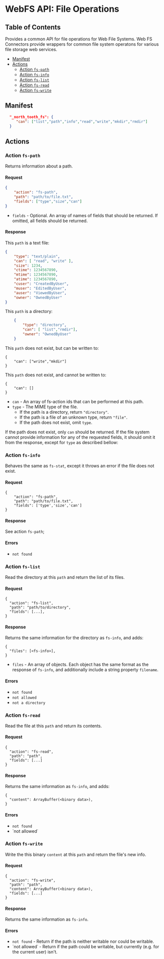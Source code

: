 

# WebFS API: File Operations

## Table of Contents

Provides a common API for file operations for Web File Systems. Web FS Connectors provide wrappers for
common file system operatons for various file storage web services.

+ [Manifest](#manifest)
+ [Actions](#actions)
  + [Action `fs-path`](#action-fs-path)
  + [Action `fs-info`](#action-fs-info)
  + [Action `fs-list`](#action-fs-list)
  + [Action `fs-read`](#action-fs-read)
  + [Action `fs-write`](#action-fs-write)


## Manifest

```json
  "_north_tooth_fs": {
     "can": ["list","path","info","read","write","mkdir","rmdir"]
  }
```

## Actions

### Action `fs-path`

Returns information about a path.

#### Request

```json
{
    "action": "fs-path",
    "path": "path/to/file.txt",
    "fields": ["type","size","can"]
}
```
- `fields` - Optional. An array of names of fields that should be returned. If omitted, all fields should be returned.

#### Response

This `path` is a text file:

```json
{
    "type": "text/plain",
    "can": [ "read", "write" ],
    "size": 1234,
    "ctime": 1234567890,
    "mtime": 1234567890,
    "atime": 1234567890,
    "cuser": "CreatedByUser",
    "muser": "EditedByUser",
    "auser": "ViewedByUser",
    "owner": "OwnedByUser"
}
```    
This `path` is a directory:  
```json
    {
        "type": "directory",
        "can": [ "list","rmdir"],
        "owner": "OwnedByUser"
    }
```

This `path` does not exist, but can be written to:  

    {
        "can": ["write","mkdir"]
    }
    
This `path` does not exist, and cannot be written to:  

    {
        "can": []
    }

- `can` - An array of fs-action ids that can be performed at this path.
- `type` - The MIME type of the file.
  - If the path is a directory, return `"directory"`.
  - If the path is a file of an unknown type, return `"file"`.
  - If the path does not exist, omit `type`.

If the path does not exist, only `can` should be returned. If the file system cannot provide information for any of the
requested fields, it should omit it from the response, except for `type` as described bellow:

### Action `fs-info`

Behaves the same as `fs-stat`, except it throws an error if the file does not exist.

#### Request

    {
        "action": "fs-path",
        "path": "path/to/file.txt",
        "fields": ['type','size','can']
    }
    
#### Response
See action `fs-path`;

#### Errors
- `not found`

### Action `fs-list`

Read the directory at this `path` and return the list of its files.

#### Request

    {
      "action": "fs-list",
      "path": "path/to/directory",
      "fields": [...],
    }

#### Response

Returns the same information for the directory as `fs-info`, and adds:

    {
      "files": [<fs-info>],
    }

- `files` - An array of objects. Each object has the same format as the response of `fs-info`, and additionally include 
a string property `filename`.

#### Errors
- `not found`
- `not allowed`
- `not a directory`

### Action `fs-read`

Read the file at this `path` and return its contents.

#### Request
    {
      "action": "fs-read",
      "path": "path",
      "fields": [...]
    }

#### Response
Returns the same information as `fs-info`, and adds:

    {
      "content": ArrayBuffer(<binary data>),
    }

#### Errors
- `not found`
- `not allowed˙

### Action `fs-write`

Write the this binary `content` at this `path` and return the file's new info.

#### Request
    {
      "action": "fs-write",
      "path": "path",
      "content": ArrayBuffer(<binary data>),
      "fields": [...]
    }

#### Response
Returns the same information as `fs-info`.

#### Errors
- `not found` - Return if the path is neither writable nor could be writable.
- `not allowed˙ - Return if the path could be writable, but currently (e.g. for the current user) isn't.
